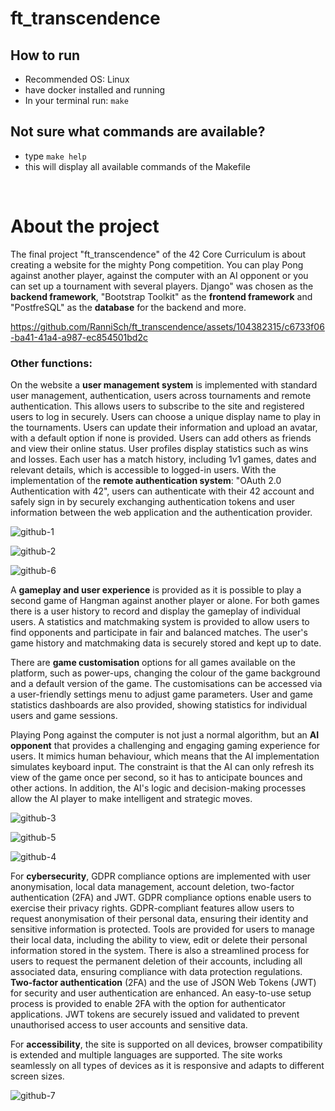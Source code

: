 # ft_transcendence

## How to run

* Recommended OS: Linux
* have docker installed and running
* In your terminal run: ```make```

## Not sure what commands are available?

* type ```make help```
* this will display all available commands of the Makefile

<br>

# About the project
The final project "ft_transcendence" of the 42 Core Curriculum is about creating a website for the mighty Pong competition. You can play Pong against another player, against the computer with an AI opponent or you can set up a tournament with several players.
Django" was chosen as the **backend framework**, "Bootstrap Toolkit" as the **frontend framework** and "PostfreSQL" as the **database** for the backend and more.



https://github.com/RanniSch/ft_transcendence/assets/104382315/c6733f06-ba41-41a4-a987-ec854501bd2c



### Other functions: 
On the website a **user management system** is implemented with standard user management, authentication, users across tournaments and remote authentication.
This allows users to subscribe to the site and registered users to log in securely. Users can choose a unique display name to play in the tournaments. Users can update their information and upload an avatar, with a default option if none is provided. Users can add others as friends and view their online status. User profiles display statistics such as wins and losses. Each user has a match history, including 1v1 games, dates and relevant details, which is accessible to logged-in users.
With the implementation of the **remote authentication system**: "OAuth 2.0 Authentication with 42", users can authenticate with their 42 account and safely sign in by securely exchanging authentication tokens and user information between the web application and the authentication provider.

![github-1](https://github.com/RanniSch/ft_transcendence/assets/104382315/1b7a714b-32b3-4693-816d-82d09fd300ce)


![github-2](https://github.com/RanniSch/ft_transcendence/assets/104382315/e3800bb3-cd71-4caa-b96a-be9d439e6cb0)


![github-6](https://github.com/RanniSch/ft_transcendence/assets/104382315/9bc6fb2f-4017-450f-90cb-2f2ebc1f016d)


A **gameplay and user experience** is provided as it is possible to play a second game of Hangman against another player or alone. For both games there is a user history to record and display the gameplay of individual users. A statistics and matchmaking system is provided to allow users to find opponents and participate in fair and balanced matches. The user's game history and matchmaking data is securely stored and kept up to date.

There are **game customisation** options for all games available on the platform, such as power-ups, changing the colour of the game background and a default version of the game. The customisations can be accessed via a user-friendly settings menu to adjust game parameters.
User and game statistics dashboards are also provided, showing statistics for individual users and game sessions.

Playing Pong against the computer is not just a normal algorithm, but an **AI opponent** that provides a challenging and engaging gaming experience for users. It mimics human behaviour, which means that the AI implementation simulates keyboard input. The constraint is that the AI can only refresh its view of the game once per second, so it has to anticipate bounces and other actions. In addition, the AI's logic and decision-making processes allow the AI player to make intelligent and strategic moves.


![github-3](https://github.com/RanniSch/ft_transcendence/assets/104382315/fb950a9a-18a8-4bff-a26e-01fcb554c08f)

![github-5](https://github.com/RanniSch/ft_transcendence/assets/104382315/7c6c1160-4d70-4433-8401-ab09d758667c)


![github-4](https://github.com/RanniSch/ft_transcendence/assets/104382315/8ef98d96-2794-4b3f-b84a-dedf8f6041a4)

For **cybersecurity**, GDPR compliance options are implemented with user anonymisation, local data management, account deletion, two-factor authentication (2FA) and JWT.
GDPR compliance options enable users to exercise their privacy rights. GDPR-compliant features allow users to request anonymisation of their personal data, ensuring their identity and sensitive information is protected. Tools are provided for users to manage their local data, including the ability to view, edit or delete their personal information stored in the system. There is also a streamlined process for users to request the permanent deletion of their accounts, including all associated data, ensuring compliance with data protection regulations. **Two-factor authentication** (2FA) and the use of JSON Web Tokens (JWT) for security and user authentication are enhanced. An easy-to-use setup process is provided to enable 2FA with the option for authenticator applications. JWT tokens are securely issued and validated to prevent unauthorised access to user accounts and sensitive data.

For **accessibility**, the site is supported on all devices, browser compatibility is extended and multiple languages are supported. The site works seamlessly on all types of devices as it is responsive and adapts to different screen sizes.


![github-7](https://github.com/RanniSch/ft_transcendence/assets/104382315/e61b56c4-4037-4346-8aa1-cdc6a8ecc929)

